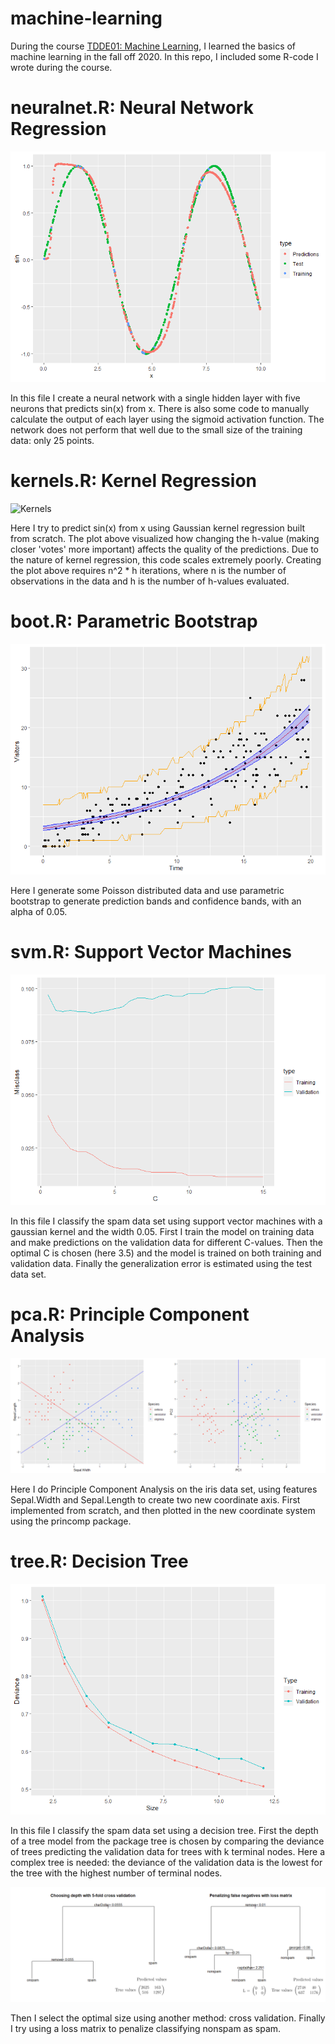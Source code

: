# machine-learning
During the course [TDDE01: Machine Learning](https://liu.se/studieinfo/en/kurs/tdde01/ht-2020), I learned the basics of machine learning in the fall off 2020. In this repo, I included some R-code I wrote during the course.

# neuralnet.R: Neural Network Regression
![Neuralnet](images/nn.png)

In this file I create a neural network with a single hidden layer with five neurons that predicts sin(x) from x. There is also some code to manually calculate the output of each layer using the sigmoid activation function. The network does not perform that well due to the small size of the training data: only 25 points.

# kernels.R: Kernel Regression
![Kernels](images/kernels.png)

Here I try to predict sin(x) from x using Gaussian kernel regression built from scratch. The plot above visualized how changing the h-value (making closer 'votes' more important) affects the quality of the predictions. Due to the nature of kernel regression, this code scales extremely poorly. Creating the plot above requires n^2 * h iterations, where n is the number of observations in the data and h is the number of h-values evaluated.  

# boot.R: Parametric Bootstrap
![Bootstrap](images/boot.png)

Here I generate some Poisson distributed data and use parametric bootstrap to generate prediction bands and confidence bands, with an alpha of 0.05.

# svm.R: Support Vector Machines
![SVM](images/svm.png)

In this file I classify the spam data set using support vector machines with a gaussian kernel and the width 0.05. First I train the model on training data and make predictions on the validation data for different C-values. Then the optimal C is chosen (here 3.5) and the model is trained on both training and validation data. Finally the generalization error is estimated using the test data set.

# pca.R: Principle Component Analysis
![PCA](images/pca.png)

Here I do Principle Component Analysis on the iris data set, using features Sepal.Width and Sepal.Length to create two new coordinate axis. First implemented from scratch, and then plotted in the new coordinate system using the princomp package.


# tree.R: Decision Tree
![Tree size](images/tree_size.png)

In this file I classify the spam data set using a decision tree. First the depth of a tree model from the package tree is chosen by comparing the deviance of trees predicting the validation data for trees with k terminal nodes. Here a complex tree is needed: the deviance of the validation data is the lowest for the tree with the highest number of terminal nodes.

![Trees](images/tree.png)

Then I select the optimal size using another method: cross validation. Finally I try using a loss matrix to penalize classifying nonspam as spam.